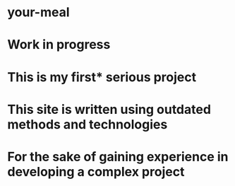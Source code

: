 # your-meal

# Work in progress

# This is my first* serious project
# This site is written using outdated methods and technologies
# For the sake of gaining experience in developing a complex project